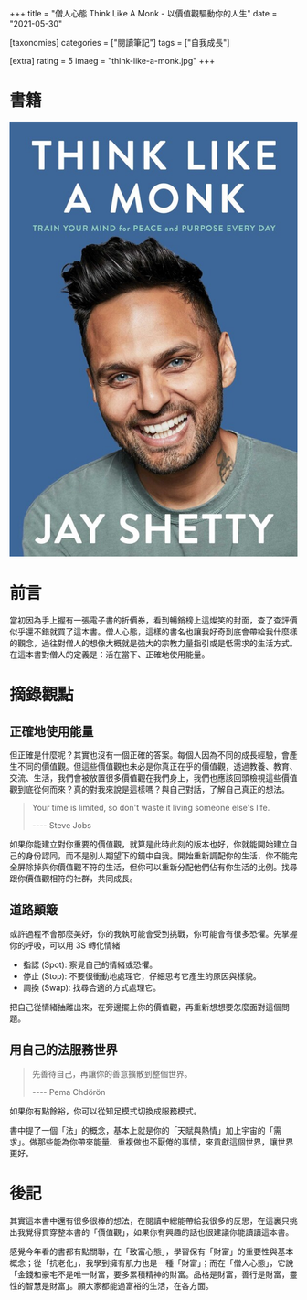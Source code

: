+++
title = "僧人心態 Think Like A Monk - 以價值觀驅動你的人生"
date = "2021-05-30"

[taxonomies]
categories = ["閱讀筆記"]
tags = ["自我成長"]

[extra]
rating = 5
imaeg = "think-like-a-monk.jpg"
+++

# 書籍

[![](think-like-a-monk.jpg)](https://www.goodreads.com/book/show/51942513-think-like-a-monk)

# 前言

當初因為手上握有一張電子書的折價券，看到暢銷榜上這燦笑的封面，查了查評價似乎還不錯就買了這本書。僧人心態，這樣的書名也讓我好奇到底會帶給我什麼樣的觀念，過往對僧人的想像大概就是強大的宗教力量指引或是低需求的生活方式。在這本書對僧人的定義是：活在當下、正確地使用能量。

# 摘錄觀點

## 正確地使用能量

但正確是什麼呢？其實也沒有一個正確的答案。每個人因為不同的成長經驗，會產生不同的價值觀。但這些價值觀也未必是你真正在乎的價值觀，透過教養、教育、交流、生活，我們會被放置很多價值觀在我們身上，我們也應該回頭檢視這些價值觀到底從何而來？真的對我來說是這樣嗎？與自己對話，了解自己真正的想法。

> Your time is limited, so don't waste it living someone else's life.
>
> ---- Steve Jobs

如果你能建立對你重要的價值觀，就算是此時此刻的版本也好，你就能開始建立自己的身份認同，而不是別人期望下的鏡中自我。開始重新調配你的生活，你不能完全屏除掉與你價值觀不符的生活，但你可以重新分配他們佔有你生活的比例。找尋跟你價值觀相符的社群，共同成長。

## 道路顛簸

或許過程不會那麼美好，你的我執可能會受到挑戰，你可能會有很多恐懼。先掌握你的呼吸，可以用 3S 轉化情緒
* 指認 (Spot): 察覺自己的情緒或恐懼。
* 停止 (Stop): 不要很衝動地處理它，仔細思考它產生的原因與樣貌。
* 調換 (Swap): 找尋合適的方式處理它。

把自己從情緒抽離出來，在旁邊擺上你的價值觀，再重新想想要怎麼面對這個問題。

## 用自己的法服務世界

> 先善待自己，再讓你的善意擴散到整個世界。
>
> ---- Pema Chdörön

如果你有點餘裕，你可以從知足模式切換成服務模式。

書中提了一個「法」的概念，基本上就是你的「天賦與熱情」加上宇宙的「需求」。做那些能為你帶來能量、重複做也不厭倦的事情，來貢獻這個世界，讓世界更好。

# 後記

其實這本書中還有很多很棒的想法，在閱讀中總能帶給我很多的反思，在這裏只挑出我覺得貫穿整本書的「價值觀」，如果你有興趣的話也很建議你能讀讀這本書。

感覺今年看的書都有點關聯，在「致富心態」，學習保有「財富」的重要性與基本概念；從「抗老化」，我學到擁有肌力也是一種「財富」；而在「僧人心態」，它說「金錢和豪宅不是唯一財富，要多累積精神的財富。品格是財富，善行是財富，靈性的智慧是財富」。願大家都能過富裕的生活，在各方面。
